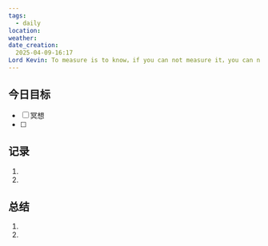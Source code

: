 ```yaml
---
tags:
  - daily
location: 
weather: 
date_creation:
  2025-04-09-16:17
Lord Kevin: To measure is to know，if you can not measure it，you can not improve it
---
```


## 今日目标
- [ ] 冥想
- [ ] 
## 记录
1. 
2. 
## 总结
1. 
2. 